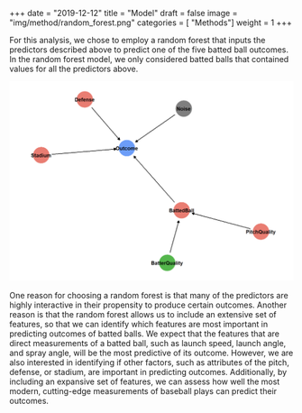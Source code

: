 +++
date = "2019-12-12"
title = "Model"
draft = false
image = "img/method/random_forest.png"
categories = [ "Methods"]
weight = 1
+++

<!--more-->

For this analysis, we chose to employ a random forest that inputs the predictors described above to predict one of the five batted ball outcomes. In the random forest model, we only considered batted balls that contained values for all the predictors above. 

![](/img/method/dag.png)

One reason for choosing a random forest is that many of the predictors are highly interactive in their propensity to produce certain outcomes. Another reason is that the random forest allows us to include an extensive set of features, so that we can identify which features are most important in predicting outcomes of batted balls. We expect that the features that are direct measurements of a batted ball, such as launch speed, launch angle, and spray angle, will be the most predictive of its outcome. However, we are also interested in identifying if other factors, such as attributes of the pitch, defense, or stadium, are important in predicting outcomes. Additionally, by including an expansive set of features, we can assess how well the most modern, cutting-edge measurements of baseball plays can predict their outcomes.
